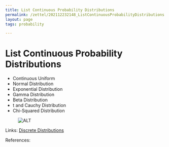 ```yaml
---
title: List Continuous Probability Distributions
permalink: /zettel/202112232148_ListContinuousProbabilityDistributions
layout: page
tags: probability

---
```

# List Continuous Probability Distributions

- Continuous Uniform
- Normal Distribution
- Exponential Distribution
- Gamma Distribution
- Beta Distribution
- t and Cauchy Distribution
- Chi-Squared Distribution

<figure>
  <img src="/zettel/Images/Statistics/ContinuousDistributions.png"
     alt="ALT"
     class="centerImage"
     style="width: 12ß00px;" />
  <figcaption></figcaption>     
</figure>

Links: [Discrete Distributions](202112232148_ListDiscreteProbabilityDistributions)

References: 

